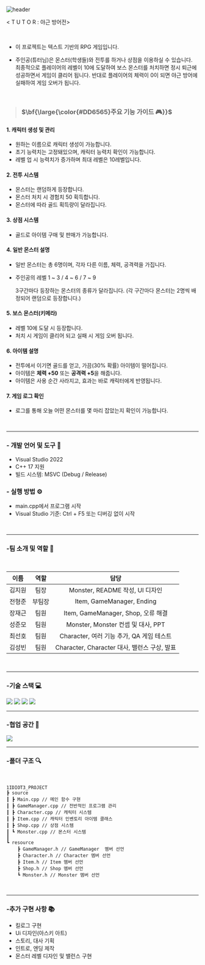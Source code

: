 ![header](https://capsule-render.vercel.app/api?type=wave&color=auto&height=300&section=header&text=1IDIOT3&fontSize=100) 




< T U T O R : 야근 방어전>


<br/>

<div align=left>



-  이 프로젝트는 텍스트 기반의 RPG 게임입니다.


- 주인공(튜터님)은 몬스터(학생들)와 전투를 하거나 상점을 이용하실 수 있습니다. 최종적으로 플레이어의 레벨이 10에 도달하여 보스 몬스터를 처치하면 
정시 퇴근에 성공하면서 게임이 클리어 됩니다. 
반대로 플레이어의 체력이 0이 되면 야근 방어에 실패하여 게임 오버가 됩니다.

<br/>

>###  <p>$\bf{\large{\color{#DD6565}주요 기능 가이드 🎮}}$</p>




#### 1. 캐릭터 생성 및 관리
- 원하는 이름으로 캐릭터 생성이 가능합니다.
- 초기 능력치는 고정돼있으며, 캐릭터 능력치 확인이 가능합니다.
 - 레벨 업 시 능력치가 증가하며 최대 레벨은 10레벨입니다.


#### 2. 전투 시스템
  - 몬스터는 랜덤하게 등장합니다.
  - 몬스터 처치 시 경험치 50 획득합니다.
  - 몬스터에 따라 골드 획득량이 달라집니다.

#### 3. 상점 시스템
  - 골드로 아이템 구매 및 판매가 가능합니다.

 #### 4. 일반 몬스터 설명
 - 일반 몬스터는 총 6명이며, 각자 다른 이름, 체력, 공격력을 가집니다.
  - 주인공의 레벨 1 ~ 3 / 4 ~ 6 / 7 ~ 9

    3구간마다 등장하는 몬스터의 종류가 달라집니다. (각 구간마다 몬스터는 2명씩 배정되어 랜덤으로 등장합니다.)

#### 5. 보스 몬스터(키메라)
  - 레벨 10에 도달 시 등장합니다.
  - 처치 시 게임이 클리어 되고 실패 시 게임 오버 됩니다.

#### 6. 아이템 설명
 - 전투에서 이기면 골드를 얻고, 가끔(30% 확률) 아이템이 떨어집니다.
  - 아이템은 **체력 +50** 또는 **공격력 +5**을 해줍니다.
  - 아이템은 사용 순간 사라지고, 효과는 바로 캐릭터에게 반영됩니다.

#### 7. 게임 로그 확인
  - 로그를 통해 오늘 어떤 몬스터를 몇 마리 잡았는지 확인이 가능합니다.
  

<br/>

---

  

 



      


 ### - 개발 언어 및 도구 🔧
- Visual Studio 2022
- C++ 17 지원
- 빌드 시스템: MSVC (Debug / Release)
      
 ### - 실행 방법 ⚙
- main.cpp에서 프로그램 시작
- Visual Studio 기준: Ctrl + F5 또는 디버깅 없이 시작



<br/>


---
### -팀 소개 및 역할 👥
<br/>


|이름|역할|담당|
|:---:|:---:|:---:|
|김지원|팀장|Monster, README 작성, UI 디자인|
|전형준|부팀장|Item, GameManager, Ending|
|장재근|팀원|Item, GameManager, Shop, 오류 해결|
|성준모|팀원|Monster, Monster 컨셉 및 대사, PPT|
|최선호|팀원|Character, 여러 기능 추가, QA 게임 테스트|
|김성빈|팀원|Character, Character 대사, 밸런스 구상, 발표|



   <br/>

---

### -기술 스택 💻



<img src="https://img.shields.io/badge/cplusplus-00599C?style=for-the-badge&logo=cplusplus&logoColor=white">
<img src="https://img.shields.io/badge/git-F05032?style=for-the-badge&logo=git&logoColor=white">
<img src="https://img.shields.io/badge/github-181717?style=for-the-badge&logo=github&logoColor=white">
<img src="https://img.shields.io/badge/VISUALSTUDIO-6929C4?style=for-the-badge&logo=VISUALSTUDIO&logoColor=white">

<br/>

---

### -협업 공간 🤝
<img src="https://img.shields.io/badge/ZEP-4E5EE4?style=for-the-badge&logo=ZEP&logoColor=white">

<br/>

---

### -폴더 구조 🔍
<br/>


```
1IDIOT3_PROJECT
┣ source
┃ ┣ Main.cpp // 메인 함수 구현
┃ ┣ GameManager.cpp // 전반적인 프로그램 관리
┃ ┣ Character.cpp // 캐릭터 시스템
┃ ┣ Item.cpp // 캐릭터 인벤토리 아이템 클래스
┃ ┣ Shop.cpp // 상점 시스템
┃ ┗ Monster.cpp // 몬스터 시스템
┃
┗ resource
    ┣ GameManager.h // GameManager  멤버 선언
    ┣ Character.h // Character 멤버 선언
    ┣ Item.h // Item 멤버 선언
    ┣ Shop.h // Shop 멤버 선언
    ┗ Monster.h // Monster 멤버 선언
```


<br/>


--- 

### -추가 구현 사항 📚

- 킬로그 구현
- Ui 디자인(아스키 아트)
- 스토리, 대사 기획
- 인트로, 엔딩 제작
- 몬스터 레벨 디자인 및 밸런스 구현


